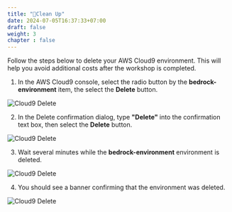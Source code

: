```yaml
---
title: "🧹Clean Up"
date: 2024-07-05T16:37:33+07:00
draft: false
weight: 3
chapter : false
---
```


Follow the steps below to delete your AWS Cloud9 environment. This will help you avoid additional costs after the workshop is completed.

1. In the AWS Cloud9 console, select the radio button by the **bedrock-environment** item, the select the **Delete** button.

![Cloud9 Delete](/images/cleanup/cloud9-delete.png)

2. In the Delete confirmation dialog, type **"Delete"** into the confirmation text box, then select the **Delete** button.

![Cloud9 Delete](/images/cleanup/cloud9-deletion-dialog.png)

3. Wait several minutes while the **bedrock-environment** environment is deleted.

![Cloud9 Delete](/images/cleanup/cloud9-deletion-pending-banner.png)

4. You should see a banner confirming that the environment was deleted.

![Cloud9 Delete](/images/cleanup/cloud9-deletion-confirmation-banner.png)